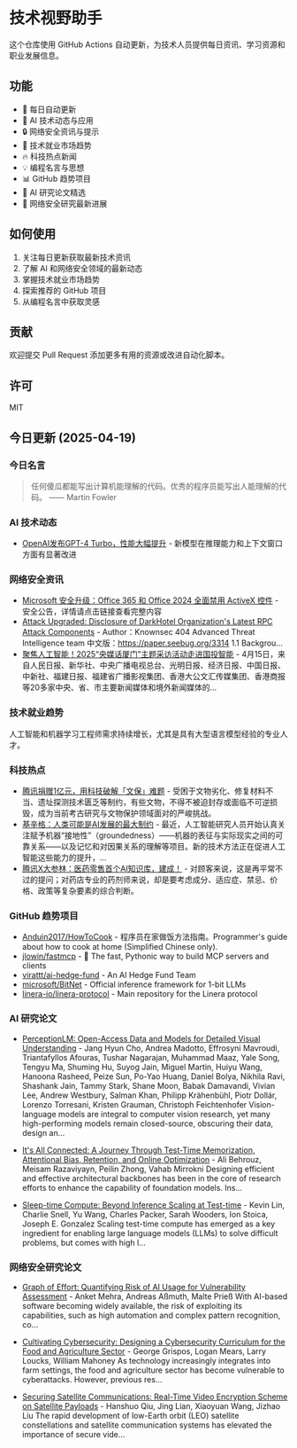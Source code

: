 # 技术视野助手

这个仓库使用 GitHub Actions 自动更新，为技术人员提供每日资讯、学习资源和职业发展信息。

## 功能

- 🔄 每日自动更新
- 🤖 AI 技术动态与应用
- 🔒 网络安全资讯与提示
- 💼 技术就业市场趋势
- 🔥 科技热点新闻
- 💡 编程名言与思想
- 📊 GitHub 趋势项目
- 📝 AI 研究论文精选
- 🔐 网络安全研究最新进展

## 如何使用

1. 关注每日更新获取最新技术资讯
2. 了解 AI 和网络安全领域的最新动态
3. 掌握技术就业市场趋势
4. 探索推荐的 GitHub 项目
5. 从编程名言中获取灵感

## 贡献

欢迎提交 Pull Request 添加更多有用的资源或改进自动化脚本。

## 许可

MIT

## 今日更新 (2025-04-19)

### 今日名言

> 任何傻瓜都能写出计算机能理解的代码。优秀的程序员能写出人能理解的代码。 —— Martin Fowler

### AI 技术动态

- [OpenAI发布GPT-4 Turbo，性能大幅提升](https://openai.com/blog/) - 新模型在推理能力和上下文窗口方面有显著改进


### 网络安全资讯

- [Microsoft 安全升级：Office 365 和 Office 2024 全面禁用 ActiveX 控件](https://www.anquanke.com/post/id/306699) - 安全公告，详情请点击链接查看完整内容
- [Attack Upgraded: Disclosure of DarkHotel Organization's Latest RPC Attack Components](https://paper.seebug.org/3315/) - Author：Knownsec 404 Advanced Threat Intelligence team
中文版：https://paper.seebug.org/3314
1.1 Backgrou...
- [聚焦人工智能！2025“央媒话厦门”主题采访活动走进国投智能](https://www.4hou.com/posts/6M4R) - 4月15日，来自人民日报、新华社、中央广播电视总台、光明日报、经济日报、中国日报、中新社、福建日报、福建省广播影视集团、香港大公文汇传媒集团、香港商报等20多家中央、省、市主要新闻媒体和境外新闻媒体的...


### 技术就业趋势

人工智能和机器学习工程师需求持续增长，尤其是具有大型语言模型经验的专业人才。

### 科技热点

- [腾讯捐赠1亿元，用科技破解「文保」难题](https://cloud.tencent.com/developer/article/2514363) - 受困于文物劣化、修复材料不当、遗址探测技术匮乏等制约，有些文物，不得不被迫封存或面临不可逆损毁，成为当前考古研究与文物保护领域面对的严峻挑战。
- [基辛格：人类可能是AI发展的最大制约](https://cloud.tencent.com/developer/article/2514526) - 最近，人工智能研究人员开始认真关注赋予机器“接地性”（groundedness）——机器的表征与实际现实之间的可靠关系——以及记忆和对因果关系的理解等项目。新的技术方法正在促进人工智能这些能力的提升，...
- [腾讯X大参林：医药零售首个AI知识库，建成！](https://cloud.tencent.com/developer/article/2514525) - 对顾客来说，这是再平常不过的提问；对药店专业的药剂师来说，却是要考虑成分、适应症、禁忌、价格、政策等复杂要素的综合判断。


### GitHub 趋势项目

- [Anduin2017/HowToCook](https://github.com/Anduin2017/HowToCook) - 程序员在家做饭方法指南。Programmer's guide about how to cook at home (Simplified Chinese only).
- [jlowin/fastmcp](https://github.com/jlowin/fastmcp) - 🚀 The fast, Pythonic way to build MCP servers and clients
- [virattt/ai-hedge-fund](https://github.com/virattt/ai-hedge-fund) - An AI Hedge Fund Team
- [microsoft/BitNet](https://github.com/microsoft/BitNet) - Official inference framework for 1-bit LLMs
- [linera-io/linera-protocol](https://github.com/linera-io/linera-protocol) - Main repository for the Linera protocol




### AI 研究论文

- [PerceptionLM: Open-Access Data and Models for Detailed Visual
  Understanding](http://arxiv.org/abs/2504.13180v1) - Jang Hyun Cho, Andrea Madotto, Effrosyni Mavroudi, Triantafyllos Afouras, Tushar Nagarajan, Muhammad Maaz, Yale Song, Tengyu Ma, Shuming Hu, Suyog Jain, Miguel Martin, Huiyu Wang, Hanoona Rasheed, Peize Sun, Po-Yao Huang, Daniel Bolya, Nikhila Ravi, Shashank Jain, Tammy Stark, Shane Moon, Babak Damavandi, Vivian Lee, Andrew Westbury, Salman Khan, Philipp Krähenbühl, Piotr Dollár, Lorenzo Torresani, Kristen Grauman, Christoph Feichtenhofer
  Vision-language models are integral to computer vision research, yet many
high-performing models remain closed-source, obscuring their data, design an...

- [It's All Connected: A Journey Through Test-Time Memorization,
  Attentional Bias, Retention, and Online Optimization](http://arxiv.org/abs/2504.13173v1) - Ali Behrouz, Meisam Razaviyayn, Peilin Zhong, Vahab Mirrokni
  Designing efficient and effective architectural backbones has been in the
core of research efforts to enhance the capability of foundation models.
Ins...

- [Sleep-time Compute: Beyond Inference Scaling at Test-time](http://arxiv.org/abs/2504.13171v1) - Kevin Lin, Charlie Snell, Yu Wang, Charles Packer, Sarah Wooders, Ion Stoica, Joseph E. Gonzalez
  Scaling test-time compute has emerged as a key ingredient for enabling large
language models (LLMs) to solve difficult problems, but comes with high l...



### 网络安全研究论文

- [Graph of Effort: Quantifying Risk of AI Usage for Vulnerability
  Assessment](http://arxiv.org/abs/2503.16392v1) - Anket Mehra, Andreas Aßmuth, Malte Prieß
  With AI-based software becoming widely available, the risk of exploiting its
capabilities, such as high automation and complex pattern recognition, co...

- [Cultivating Cybersecurity: Designing a Cybersecurity Curriculum for the
  Food and Agriculture Sector](http://arxiv.org/abs/2503.16292v1) - George Grispos, Logan Mears, Larry Loucks, William Mahoney
  As technology increasingly integrates into farm settings, the food and
agriculture sector has become vulnerable to cyberattacks. However, previous
res...

- [Securing Satellite Communications: Real-Time Video Encryption Scheme on
  Satellite Payloads](http://arxiv.org/abs/2503.16287v1) - Hanshuo Qiu, Jing Lian, Xiaoyuan Wang, Jizhao Liu
  The rapid development of low-Earth orbit (LEO) satellite constellations and
satellite communication systems has elevated the importance of secure vide...

